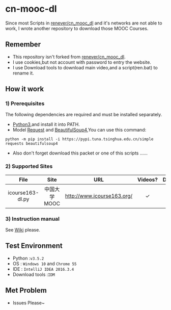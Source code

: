 # cn-mooc-dl
Since most Scripts in [renever/cn_mooc_dl](https://github.com/renever/cn_mooc_dl) and it's networks are not able to work,
I wrote another repository to download those MOOC Courses.

## Remember
* This repository isn't forked from [renever/cn_mooc_dl](https://github.com/renever/cn_mooc_dl).
* I use cookies,but not account with password to entry the website.
* I use Download tools to download main video,and a script(ren.bat) to rename it.

## How it work
### 1) Prerequisites
The following dependencies are required and must be installed separately.
* [Python3](https://www.python.org/downloads/),and install it into PATH.
* Model [Request](http://docs.python-requests.org/zh_CN/latest/user/install.html#install) and [BeautifulSoup4](https://www.crummy.com/software/BeautifulSoup/bs4/doc/index.zh.html#id5),You can use this command:
```
python -m pip install -i https://pypi.tuna.tsinghua.edu.cn/simple requests beautifulsoup4
```
* Also don't forget download this packet or one of this scripts ......

### 2) Supported Sites

| File | Site | URL | Videos?  | Documents? | Subtitle?|
|:-------------:|:------------------:|:---:|:---:|:---:|:---:|
| icourse163-dl.py | 中国大学MOOC | <http://www.icourse163.org/> | ✓ | ✓ | ✓ |

### 3) Instruction manual
See [Wiki](wiki) please.

## Test Environment
* Python :`v3.5.2`
* OS : `Windows 10` and `Chrome 55`
* IDE : `IntelliJ IDEA 2016.3.4`
* Download tools :`IDM`

## Met Problem
* Issues Please~